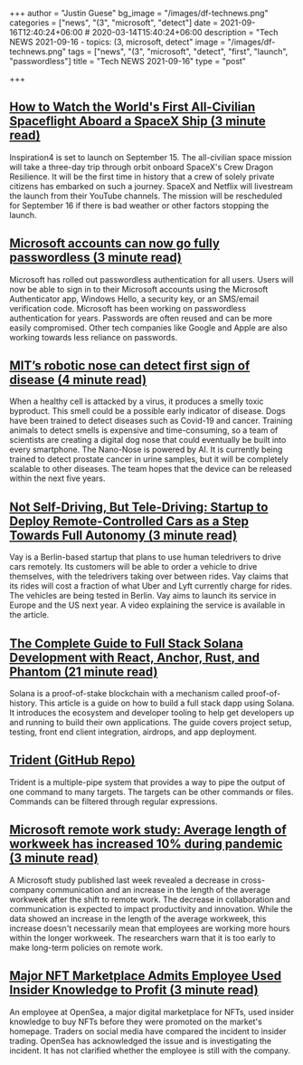 +++
author = "Justin Guese"
bg_image = "/images/df-technews.png"
categories = ["news", "(3", "microsoft", "detect"]
date = 2021-09-16T12:40:24+06:00 # 2020-03-14T15:40:24+06:00
description = "Tech NEWS 2021-09-16 - topics: (3, microsoft, detect"
image = "/images/df-technews.png"
tags = ["news", "(3", "microsoft", "detect", "first", "launch", "passwordless"]
title = "Tech NEWS 2021-09-16"
type = "post"

+++

## [How to Watch the World's First All-Civilian Spaceflight Aboard a SpaceX Ship (3 minute read)](https://www.vice.com/en/article/5dbvwb/how-to-watch-the-worlds-first-all-civilian-spaceflight-aboard-a-spacex-ship)

Inspiration4 is set to launch on September 15. The all-civilian space mission will take a three-day trip through orbit onboard SpaceX's Crew Dragon Resilience. It will be the first time in history that a crew of solely private citizens has embarked on such a journey. SpaceX and Netflix will livestream the launch from their YouTube channels. The mission will be rescheduled for September 16 if there is bad weather or other factors stopping the launch.

## [Microsoft accounts can now go fully passwordless (3 minute read)](https://www.theverge.com/2021/9/15/22675175/microsoft-account-passwordless-no-password-security-feature)

Microsoft has rolled out passwordless authentication for all users. Users will now be able to sign in to their Microsoft accounts using the Microsoft Authenticator app, Windows Hello, a security key, or an SMS/email verification code. Microsoft has been working on passwordless authentication for years. Passwords are often reused and can be more easily compromised. Other tech companies like Google and Apple are also working towards less reliance on passwords.

## [MIT’s robotic nose can detect first sign of disease (4 minute read)](https://www.freethink.com/technology/mits-robotic-nose-can-detect-first-sign-of-disease)

When a healthy cell is attacked by a virus, it produces a smelly toxic byproduct. This smell could be a possible early indicator of disease. Dogs have been trained to detect diseases such as Covid-19 and cancer. Training animals to detect smells is expensive and time-consuming, so a team of scientists are creating a digital dog nose that could eventually be built into every smartphone. The Nano-Nose is powered by AI. It is currently being trained to detect prostate cancer in urine samples, but it will be completely scalable to other diseases. The team hopes that the device can be released within the next five years.

## [Not Self-Driving, But Tele-Driving: Startup to Deploy Remote-Controlled Cars as a Step Towards Full Autonomy (3 minute read)](https://singularityhub.com/2021/09/15/not-self-driving-but-tele-driving-startup-to-deploy-remote-controlled-cars-as-a-step-towards-full-autonomy/)

Vay is a Berlin-based startup that plans to use human teledrivers to drive cars remotely. Its customers will be able to order a vehicle to drive themselves, with the teledrivers taking over between rides. Vay claims that its rides will cost a fraction of what Uber and Lyft currently charge for rides. The vehicles are being tested in Berlin. Vay aims to launch its service in Europe and the US next year. A video explaining the service is available in the article.

## [The Complete Guide to Full Stack Solana Development with React, Anchor, Rust, and Phantom (21 minute read)](https://dev.to/dabit3/the-complete-guide-to-full-stack-solana-development-with-react-anchor-rust-and-phantom-3291)

Solana is a proof-of-stake blockchain with a mechanism called proof-of-history. This article is a guide on how to build a full stack dapp using Solana. It introduces the ecosystem and developer tooling to help get developers up and running to build their own applications. The guide covers project setup, testing, front end client integration, airdrops, and app deployment.

## [Trident (GitHub Repo)](https://github.com/MGessinger/trident)

Trident is a multiple-pipe system that provides a way to pipe the output of one command to many targets. The targets can be other commands or files. Commands can be filtered through regular expressions.

## [Microsoft remote work study: Average length of workweek has increased 10% during pandemic (3 minute read)](https://www.geekwire.com/2021/microsoft-remote-work-study-average-length-workweek-increased-10-pandemic/)

A Microsoft study published last week revealed a decrease in cross-company communication and an increase in the length of the average workweek after the shift to remote work. The decrease in collaboration and communication is expected to impact productivity and innovation. While the data showed an increase in the length of the average workweek, this increase doesn't necessarily mean that employees are working more hours within the longer workweek. The researchers warn that it is too early to make long-term policies on remote work.

## [Major NFT Marketplace Admits Employee Used Insider Knowledge to Profit (3 minute read)](https://www.vice.com/en/article/xgxj43/major-nft-marketplace-admits-employee-used-insider-knowledge-to-profit)

An employee at OpenSea, a major digital marketplace for NFTs, used insider knowledge to buy NFTs before they were promoted on the market's homepage. Traders on social media have compared the incident to insider trading. OpenSea has acknowledged the issue and is investigating the incident. It has not clarified whether the employee is still with the company.


